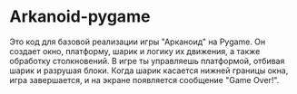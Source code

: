 # Arkanoid-pygame
Это код для базовой реализации игры "Арканоид" на Pygame. Он создает окно, платформу, шарик и логику их движения, а также обработку столкновений. В игре ты управляешь платформой, отбивая шарик и разрушая блоки. Когда шарик касается нижней границы окна, игра завершается, и на экране появляется сообщение "Game Over!".

